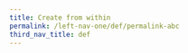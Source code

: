 ```yaml
---
title: Create from within
permalink: /left-nav-one/def/permalink-abc
third_nav_title: def
---
```




